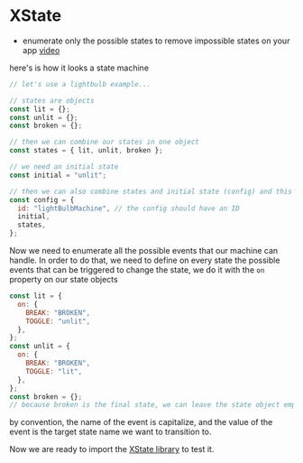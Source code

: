 # XState

- enumerate only the possible states to remove impossible states on your app [video](https://egghead.io/lessons/javascript-eliminate-boolean-explosion-by-enumerating-states)

here's is how it looks a state machine

```js
// let's use a lightbulb example...

// states are objects
const lit = {};
const unlit = {};
const broken = {};

// then we can combine our states in one object
const states = { lit, unlit, broken };

// we need an initial state
const initial = "unlit";

// then we can also combine states and initial state (config) and this is what we can pass to our state machine
const config = {
  id: "lightBulbMachine", // the config should have an ID
  initial,
  states,
};
```

Now we need to enumerate all the possible events that our machine can handle. In order to do that, we need to define on every state the possible events that can be triggered to change the state, we do it with the `on` property on our state objects

```js
const lit = {
  on: {
    BREAK: "BROKEN",
    TOGGLE: "unlit",
  },
};
const unlit = {
  on: {
    BREAK: "BROKEN",
    TOGGLE: "lit",
  },
};
const broken = {};
// because broken is the final state, we can leave the state object empty, but we can also add a `type: 'final'` on it to make it more explicit
```

by convention, the name of the event is capitalize, and the value of the event is the target state name we want to transition to.

Now we are ready to import the [XState library](https://github.com/davidkpiano/xstate) to test it.
